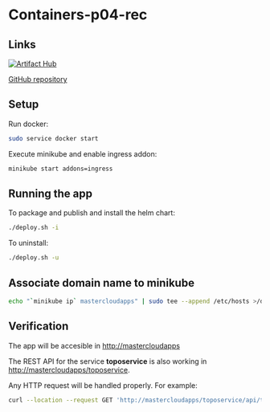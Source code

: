 # Containers-p04-rec

## Links

[![Artifact Hub](https://img.shields.io/endpoint?url=https://artifacthub.io/badge/repository/eoloplanner-mlorente-jagarrido)](https://artifacthub.io/packages/search?repo=eoloplanner-mlorente-jagarrido)

[GitHub repository](https://github.com/manulorente/mcloudapps-M3/tree/main/Containers-P04-rec)

## Setup

Run docker:

```bash
sudo service docker start
```

Execute minikube and enable ingress addon:

```bash
minikube start addons=ingress

```

## Running the app

To package and publish and install the helm chart:

```bash
./deploy.sh -i
```

To uninstall:

```bash
./deploy.sh -u
```

## Associate domain name to minikube

```bash
echo "`minikube ip` mastercloudapps" | sudo tee --append /etc/hosts >/dev/null
```

## Verification

The app will be accesible in [http://mastercloudapps](http://mastercloudapps)

The REST API for the service **toposervice** is also working in [http://mastercloudapps/toposervice](http://mastercloudapps/toposervice).

Any HTTP request will be handled properly. For example:

```bash
curl --location --request GET 'http://mastercloudapps/toposervice/api/topographicdetails/sevilla'
```
